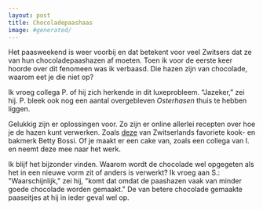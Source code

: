 ```yaml
---
layout: post
title: Chocoladepaashaas
image: #generated/
---
```


Het paasweekend is weer voorbij en dat betekent voor veel Zwitsers dat ze van hun chocoladepaashazen af moeten. Toen ik voor de eerste keer hoorde over dit fenomeen was ik verbaasd. Die hazen zijn van chocolade, waarom eet je die niet op?

Ik vroeg collega P. of hij zich herkende in dit luxeprobleem. “Jazeker,” zei hij. P. bleek ook nog een aantal overgebleven _Osterhasen_ thuis te hebben liggen.

Gelukkig zijn er oplossingen voor. Zo zijn er online allerlei recepten over hoe je de hazen kunt verwerken. Zoals [deze](https://www.bettybossi.ch/de/Magazin/Display/1067000/Osterhasen-verwerten-die-besten-Tipps-und-Tricks) van Zwitserlands favoriete kook- en bakmerk Betty Bossi. Of je maakt er een cake van, zoals een collega van I. en neemt deze mee naar het werk.

Ik blijf het bijzonder vinden. Waarom wordt de chocolade wel opgegeten als het in een nieuwe vorm zit of anders is verwerkt? Ik vroeg aan S.: "Waarschijnlijk," zei hij, "komt dat omdat de paashazen vaak van minder goede chocolade worden gemaakt." De van betere chocolade gemaakte paaseitjes at hij in ieder geval wel op.
